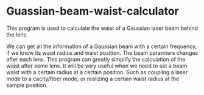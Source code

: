 # Guassian-beam-waist-calculator

This program is used to calculate the waist of a Gaussian laser beam behind the lens.

We can get all the information of a Gaussian beam with a certain frequency, if we know its waist radius and waist position.
The beam paramters changes after each lens.
This program can greatly simplify the calculation of the waist after some lens.
It will be very useful when we need to set a beam waist with a certain radius at a certain position.
Such as coupling a laser mode to a cacity/fiber mode, or realizing a certain waist radius at the sample position.
